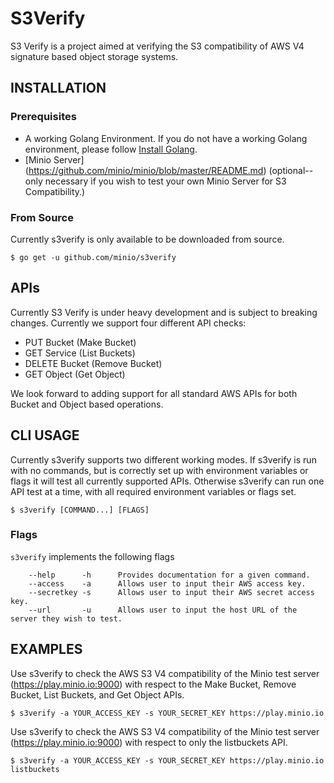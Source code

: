 # S3Verify
S3 Verify is a project aimed at verifying the S3 compatibility of AWS V4 signature based object storage systems.

## INSTALLATION
### Prerequisites
- A working Golang Environment. If you do not have a working Golang environment, please follow [Install Golang](https://github.com/minio/minio/blob/master/INSTALLGO.md).
- [Minio Server] (https://github.com/minio/minio/blob/master/README.md) (optional--only necessary if you wish to test your own Minio Server for S3 Compatibility.)

### From Source
Currently s3verify is only available to be downloaded from source. 

```$ go get -u github.com/minio/s3verify```

## APIs
Currently S3 Verify is under heavy development and is subject to breaking changes. Currently we support four different API checks:
* PUT Bucket (Make Bucket)
* GET Service (List Buckets)
* DELETE Bucket (Remove Bucket)
* GET Object (Get Object)

We look forward to adding support for all standard AWS APIs for both Bucket and Object based operations.

## CLI USAGE
Currently s3verify supports two different working modes. If s3verify is run with no commands, but is correctly set up with environment variables or flags it will test all currently supported APIs. Otherwise s3verify can run one API test at a time, with all required environment variables or flags set.
```
$ s3verify [COMMAND...] [FLAGS]
```

### Flags
``s3verify`` implements the following flags
```
    --help      -h      Provides documentation for a given command.
    --access    -a      Allows user to input their AWS access key.
    --secretkey -s      Allows user to input their AWS secret access key.
    --url       -u      Allows user to input the host URL of the server they wish to test.
```

## EXAMPLES
Use s3verify to check the AWS S3 V4 compatibility of the Minio test server (https://play.minio.io:9000) with respect to the Make Bucket, Remove Bucket, List Buckets, and Get Object APIs.
```
$ s3verify -a YOUR_ACCESS_KEY -s YOUR_SECRET_KEY https://play.minio.io
```
Use s3verify to check the AWS S3 V4 compatibility of the Minio test server (https://play.minio.io:9000) with respect to only the listbuckets API. 
```
$ s3verify -a YOUR_ACCESS_KEY -s YOUR_SECRET_KEY https://play.minio.io listbuckets
```

